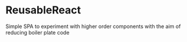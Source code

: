 # ReusableReact
Simple SPA to experiment with higher order components with the aim of reducing boiler plate code
